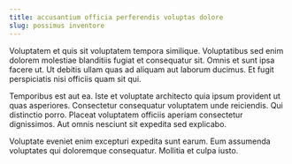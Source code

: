 ```yaml
---
title: accusantium officia perferendis voluptas dolore
slug: possimus inventore
---
```


Voluptatem et quis sit voluptatem tempora similique. Voluptatibus sed enim dolorem molestiae blanditiis fugiat et consequatur sit. Omnis et sunt ipsa facere ut. Ut debitis ullam quas ad aliquam aut laborum ducimus. Et fugit perspiciatis nisi officiis quam sit qui.

Temporibus est aut ea. Iste et voluptate architecto quia ipsum provident ut quas asperiores. Consectetur consequatur voluptatem unde reiciendis. Qui distinctio porro. Placeat voluptatem officiis aperiam consectetur dignissimos. Aut omnis nesciunt sit expedita sed explicabo.

Voluptate eveniet enim excepturi expedita sunt earum. Eum assumenda voluptates qui doloremque consequatur. Mollitia et culpa iusto.
